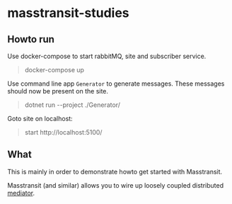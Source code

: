 # masstransit-studies

## Howto run

Use docker-compose to start rabbitMQ, site and subscriber service.

> docker-compose up

Use command line app ```Generator``` to generate messages. These messages should now be present on the site.

> dotnet run --project ./Generator/

Goto site on localhost:

> start http://localhost:5100/

## What

This is mainly in order to demonstrate howto get started with Masstransit.

Masstransit (and similar) allows you to wire up loosely coupled distributed [mediator](https://en.wikipedia.org/wiki/Mediator_pattern).
